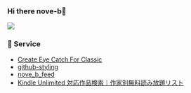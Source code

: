 ### Hi there nove-b👋

![](https://github-profile-summary-cards.vercel.app/api/cards/profile-details?username=nove-b&theme=github)

### 🚀 Service

- [Create Eye Catch For Classic](https://wordpress.org/plugins/create-eye-catch-for-classic/)
- [github-styling](https://github.com/nove-b/github-styling)
- [nove_b_feed](https://social.nove-b.dev/@nove_b_feed)
- [Kindle Unlimited 対応作品検索｜作家別無料読み放題リスト](https://kindle-unlimited-search.nove-b.dev/)
